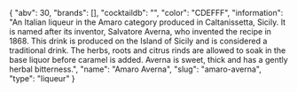 {
    "abv": 30,
    "brands": [],
    "cocktaildb": "",
    "color": "CDEFFF",
    "information": "An Italian liqueur in the Amaro category produced in Caltanissetta, Sicily. It is named after its inventor, Salvatore Averna, who invented the recipe in 1868. This drink is produced on the Island of Sicily and is considered a traditional drink. The herbs, roots and citrus rinds are allowed to soak in the base liquor before caramel is added. Averna is sweet, thick and has a gently herbal bitterness.",
    "name": "Amaro Averna",
    "slug": "amaro-averna",
    "type": "liqueur"
}